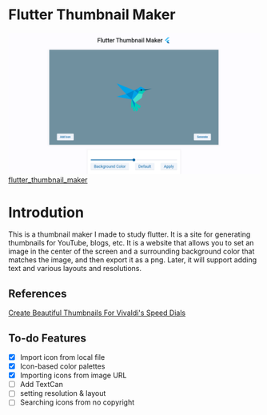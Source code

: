 # Flutter Thumbnail Maker

![Untitled.png](./assets/Thumbnail.png)
[flutter_thumbnail_maker](https://flutter-thumbnail-maker.web.app/)

# ****Introdution****


This is a thumbnail maker I made to study flutter. It is a site for generating thumbnails for YouTube, blogs, etc. It is a website that allows you to set an image in the center of the screen and a surrounding background color that matches the image, and then export it as a png. Later, it will support adding text and various layouts and resolutions.

## **References**

[Create Beautiful Thumbnails For Vivaldi's Speed Dials](https://vivaldi-thumbnails.netlify.app/)



## To-do Features

- [x]  Import icon from local file
- [x]  Icon-based color palettes
- [x]  Importing icons from image URL
- [ ]  Add TextCan
- [ ]  setting resolution & layout
- [ ]  Searching icons from no copyright
